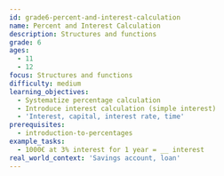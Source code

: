 ```yaml
---
id: grade6-percent-and-interest-calculation
name: Percent and Interest Calculation
description: Structures and functions
grade: 6
ages:
  - 11
  - 12
focus: Structures and functions
difficulty: medium
learning_objectives:
  - Systematize percentage calculation
  - Introduce interest calculation (simple interest)
  - 'Interest, capital, interest rate, time'
prerequisites:
  - introduction-to-percentages
example_tasks:
  - 1000€ at 3% interest for 1 year = __ interest
real_world_context: 'Savings account, loan'
---
```


